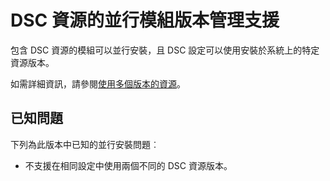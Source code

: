 # DSC 資源的並行模組版本管理支援

包含 DSC 資源的模組可以並行安裝，且 DSC 設定可以使用安裝於系統上的特定資源版本。

如需詳細資訊，請參閱[使用多個版本的資源](../dsc/sxsResource.md)。

## 已知問題

下列為此版本中已知的並行安裝問題︰

-   不支援在相同設定中使用兩個不同的 DSC 資源版本。



<!--HONumber=Jun16_HO4-->


